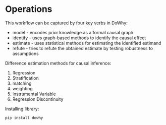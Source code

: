 # Operations

This workflow can be captured by four key verbs in DoWhy:

* model - encodes prior knowledge as a formal causal graph
* identify - uses graph-based methods to identify the causal effect
* estimate - uses statistical methods for estimating the identified estimand
* refute - tries to refute the obtained estimate by testing robustness to assumptions

Difference estimation methods for causal inference:

1. Regression
2. Stratification
3. matching
4. weighting
5. Instrumental Variable
6. Regression Discontinuity



Installing library:

```text
pip install dowhy
```

